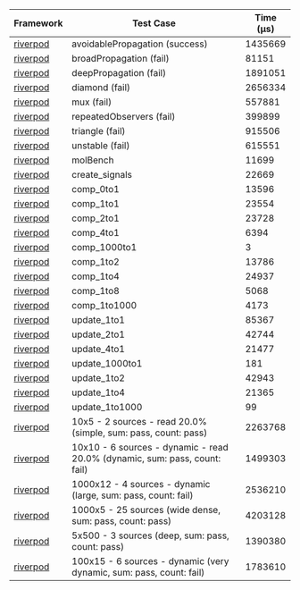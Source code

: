 | Framework | Test Case | Time (μs) |
| --- | --- | --- |
| [riverpod](https://github.com/rrousselGit/riverpod) | avoidablePropagation (success) | 1435669 |
| [riverpod](https://github.com/rrousselGit/riverpod) | broadPropagation (fail) | 81151 |
| [riverpod](https://github.com/rrousselGit/riverpod) | deepPropagation (fail) | 1891051 |
| [riverpod](https://github.com/rrousselGit/riverpod) | diamond (fail) | 2656334 |
| [riverpod](https://github.com/rrousselGit/riverpod) | mux (fail) | 557881 |
| [riverpod](https://github.com/rrousselGit/riverpod) | repeatedObservers (fail) | 399899 |
| [riverpod](https://github.com/rrousselGit/riverpod) | triangle (fail) | 915506 |
| [riverpod](https://github.com/rrousselGit/riverpod) | unstable (fail) | 615551 |
| [riverpod](https://github.com/rrousselGit/riverpod) | molBench | 11699 |
| [riverpod](https://github.com/rrousselGit/riverpod) | create_signals | 22669 |
| [riverpod](https://github.com/rrousselGit/riverpod) | comp_0to1 | 13596 |
| [riverpod](https://github.com/rrousselGit/riverpod) | comp_1to1 | 23554 |
| [riverpod](https://github.com/rrousselGit/riverpod) | comp_2to1 | 23728 |
| [riverpod](https://github.com/rrousselGit/riverpod) | comp_4to1 | 6394 |
| [riverpod](https://github.com/rrousselGit/riverpod) | comp_1000to1 | 3 |
| [riverpod](https://github.com/rrousselGit/riverpod) | comp_1to2 | 13786 |
| [riverpod](https://github.com/rrousselGit/riverpod) | comp_1to4 | 24937 |
| [riverpod](https://github.com/rrousselGit/riverpod) | comp_1to8 | 5068 |
| [riverpod](https://github.com/rrousselGit/riverpod) | comp_1to1000 | 4173 |
| [riverpod](https://github.com/rrousselGit/riverpod) | update_1to1 | 85367 |
| [riverpod](https://github.com/rrousselGit/riverpod) | update_2to1 | 42744 |
| [riverpod](https://github.com/rrousselGit/riverpod) | update_4to1 | 21477 |
| [riverpod](https://github.com/rrousselGit/riverpod) | update_1000to1 | 181 |
| [riverpod](https://github.com/rrousselGit/riverpod) | update_1to2 | 42943 |
| [riverpod](https://github.com/rrousselGit/riverpod) | update_1to4 | 21365 |
| [riverpod](https://github.com/rrousselGit/riverpod) | update_1to1000 | 99 |
| [riverpod](https://github.com/rrousselGit/riverpod) | 10x5 - 2 sources - read 20.0% (simple, sum: pass, count: pass) | 2263768 |
| [riverpod](https://github.com/rrousselGit/riverpod) | 10x10 - 6 sources - dynamic - read 20.0% (dynamic, sum: pass, count: fail) | 1499303 |
| [riverpod](https://github.com/rrousselGit/riverpod) | 1000x12 - 4 sources - dynamic (large, sum: pass, count: fail) | 2536210 |
| [riverpod](https://github.com/rrousselGit/riverpod) | 1000x5 - 25 sources (wide dense, sum: pass, count: pass) | 4203128 |
| [riverpod](https://github.com/rrousselGit/riverpod) | 5x500 - 3 sources (deep, sum: pass, count: pass) | 1390380 |
| [riverpod](https://github.com/rrousselGit/riverpod) | 100x15 - 6 sources - dynamic (very dynamic, sum: pass, count: fail) | 1783610 |
